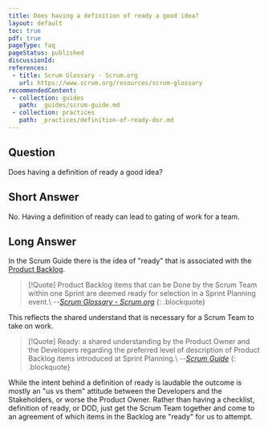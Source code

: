 ```yaml
---
title: Does having a definition of ready a good idea?
layout: default
toc: true
pdf: true
pageType: faq
pageStatus: published
discussionId: 
references:
 - title: Scrum Glossary - Scrum.org
   url: https://www.scrum.org/resources/scrum-glossary
recommendedContent:
 - collection: guides
   path: _guides/scrum-guide.md
 - collection: practices
   path: _practices/definition-of-ready-dor.md
---
```


## Question

Does having a definition of ready a good idea?

## Short Answer

No. Having a definition of ready can lead to gating of work for a team.

## Long Answer

In the Scrum Guide there is the idea of "ready" that is associated with the [Product Backlog](../_guides/scrum-guide.md#product-backlog).

> [!Quote]
> Product Backlog items that can be Done by the Scrum Team within one Sprint are deemed ready for selection in a Sprint Planning event.\\
> --<cite>[Scrum Glossary - Scrum.org](https://www.scrum.org/resources/scrum-glossary)</cite>
{: .blockquote}

This reflects the shared understand that is necessary for a Scrum Team to take on work.

> [!Quote]
> Ready: a shared understanding by the Product Owner and the Developers regarding the preferred level of description of Product Backlog items introduced at Sprint Planning.\\
> --<cite>[Scrum Guide](../_guides/scrum-guide.md#product-backlog)</cite>
{: .blockquote}

While the intent behind a definition of ready is laudable the outcome is mostly an "us vs them" attitude between the Developers and the Stakeholders, or worse the Product Owner. Rather than having a checklist, definition of ready, or DOD, just get the Scrum Team together and come to an agreement of which items in the Backlog are "ready" for us to attempt.

